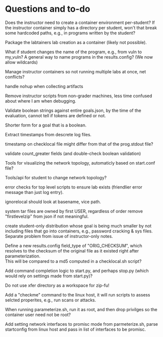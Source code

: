 
Questions and to-do
===================


Does the instructor need to create a container environment per-student?  If the instructor container
simply has a directory per student, won't that break some hardcoded paths, e.g., in programs written
by the student?

Package the labtainers lab creation as a container (likely not possible).

What if student changes the name of the program, e.g., from vuln to my_vuln?
A general way to name programs in the results.config? (We now allow wildcards)


Manage instructor containers so not running multiple labs at once, net conflicts?

handle nohup when collecting artifacts

Remove instructor scripts from non-grader machines, less time confused about where I am when debugging.

Validate boolean strings against entire goals.json, by the time of the evaluation, cannot tell if
tokens are defined or not.

Shorter form for a goal that is a boolean.

Extract timestamps from descrete log files.

timestamp on checklocal file might differ from that of the prog.stdout file?

validate count_greater fields (and double-check boolean validation)

Tools for visualizing the network topology, automaticly based on start.conf file?

Tools/api for student to change network topology?

error checks for top level scripts to ensure lab exists (friendlier error message than just log entry).



ignorelocal should look at basename, vice path.

system tar files are owned by first USER, regardless of order
remove "firstlevelzip" from json if not meaningful.

create student-only distribution whose goal is being much smaller by not including
files that go into containers, e.g., password cracking & sys files.  Separate problem from
issue of instructor-only notes.

Define a new results.config field_type of "ORIG_CHECKSUM", which resolves to the checksum of
the original file as it existed right after parameterization.    
This will be compared to a md5 computed in a checklocal.sh script?

Add command completion logic to start.py, and perhaps stop.py (which would rely on settings made
from start.py)?


Do not use xfer directory as a workspace for zip-fu!

Add a "checkme" command to the linux host, it will run scripts to assess selcted properites,
e.g., run scans or attacks.

When running parameterize.sh, run it as root, and then drop privilges so the container user need not be root?

Add setting network interfaces to promisc mode from parmeterize.sh, parse startconfig from linux host and 
pass in list of interfaces to be promisc.

